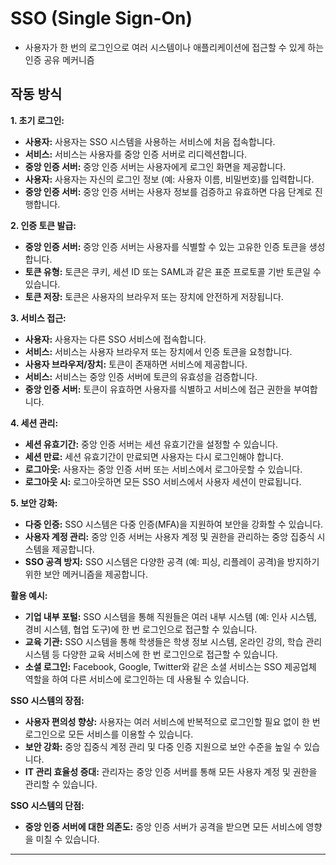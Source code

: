 # SSO (Single Sign-On)
- 사용자가 한 번의 로그인으로 여러 시스템이나 애플리케이션에 접근할 수 있게 하는 인증 공유 메커니즘

##  작동 방식
**1. 초기 로그인:**

* **사용자:** 사용자는 SSO 시스템을 사용하는 서비스에 처음 접속합니다.
* **서비스:** 서비스는 사용자를 중앙 인증 서버로 리디렉션합니다.
* **중앙 인증 서버:** 중앙 인증 서버는 사용자에게 로그인 화면을 제공합니다.
* **사용자:** 사용자는 자신의 로그인 정보 (예: 사용자 이름, 비밀번호)를 입력합니다.
* **중앙 인증 서버:** 중앙 인증 서버는 사용자 정보를 검증하고 유효하면 다음 단계로 진행합니다.

**2. 인증 토큰 발급:**

* **중앙 인증 서버:** 중앙 인증 서버는 사용자를 식별할 수 있는 고유한 인증 토큰을 생성합니다.
* **토큰 유형:** 토큰은 쿠키, 세션 ID 또는 SAML과 같은 표준 프로토콜 기반 토큰일 수 있습니다.
* **토큰 저장:** 토큰은 사용자의 브라우저 또는 장치에 안전하게 저장됩니다.

**3. 서비스 접근:**

* **사용자:** 사용자는 다른 SSO 서비스에 접속합니다.
* **서비스:** 서비스는 사용자 브라우저 또는 장치에서 인증 토큰을 요청합니다.
* **사용자 브라우저/장치:** 토큰이 존재하면 서비스에 제공합니다.
* **서비스:** 서비스는 중앙 인증 서버에 토큰의 유효성을 검증합니다.
* **중앙 인증 서버:** 토큰이 유효하면 사용자를 식별하고 서비스에 접근 권한을 부여합니다.

**4. 세션 관리:**

* **세션 유효기간:** 중앙 인증 서버는 세션 유효기간을 설정할 수 있습니다.
* **세션 만료:** 세션 유효기간이 만료되면 사용자는 다시 로그인해야 합니다.
* **로그아웃:** 사용자는 중앙 인증 서버 또는 서비스에서 로그아웃할 수 있습니다.
* **로그아웃 시:** 로그아웃하면 모든 SSO 서비스에서 사용자 세션이 만료됩니다.

**5. 보안 강화:**

* **다중 인증:** SSO 시스템은 다중 인증(MFA)을 지원하여 보안을 강화할 수 있습니다.
* **사용자 계정 관리:** 중앙 인증 서버는 사용자 계정 및 권한을 관리하는 중앙 집중식 시스템을 제공합니다.
* **SSO 공격 방지:** SSO 시스템은 다양한 공격 (예: 피싱, 리플레이 공격)을 방지하기 위한 보안 메커니즘을 제공합니다.

**활용 예시:**

* **기업 내부 포털:** SSO 시스템을 통해 직원들은 여러 내부 시스템 (예: 인사 시스템, 경비 시스템, 협업 도구)에 한 번 로그인으로 접근할 수 있습니다.
* **교육 기관:** SSO 시스템을 통해 학생들은 학생 정보 시스템, 온라인 강의, 학습 관리 시스템 등 다양한 교육 서비스에 한 번 로그인으로 접근할 수 있습니다.
* **소셜 로그인:** Facebook, Google, Twitter와 같은 소셜 서비스는 SSO 제공업체 역할을 하여 다른 서비스에 로그인하는 데 사용될 수 있습니다.

**SSO 시스템의 장점:**

* **사용자 편의성 향상:** 사용자는 여러 서비스에 반복적으로 로그인할 필요 없이 한 번 로그인으로 모든 서비스를 이용할 수 있습니다.
* **보안 강화:** 중앙 집중식 계정 관리 및 다중 인증 지원으로 보안 수준을 높일 수 있습니다.
* **IT 관리 효율성 증대:** 관리자는 중앙 인증 서버를 통해 모든 사용자 계정 및 권한을 관리할 수 있습니다.

**SSO 시스템의 단점:**

* **중앙 인증 서버에 대한 의존도:** 중앙 인증 서버가 공격을 받으면 모든 서비스에 영향을 미칠 수 있습니다.
* **

